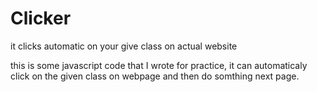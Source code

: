 # Clicker
it clicks automatic on your give class on actual website

this is some javascript code that I wrote for practice, it can automaticaly click on the given class on webpage and then do somthing next page.
